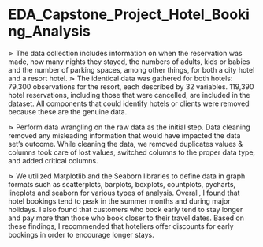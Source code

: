 # EDA_Capstone_Project_Hotel_Booking_Analysis

⋗ The data collection includes information on when the reservation was made, how many nights they stayed, the numbers of adults, kids or babies and the number of parking spaces, among other things, for both a city hotel and a resort hotel. 
⋗ The identical data was gathered for both hotels: 79,300 observations for the resort, each described by 32 variables. 119,390 hotel reservations, including those that were cancelled, are included in the dataset. All components that could identify hotels or clients were removed because these are the genuine data. 

⋗ Perform data wrangling on the raw data as the initial step. Data cleaning removed any misleading information that would have impacted the data set’s outcome. While cleaning the data, we removed duplicates values & columns took care of lost values, switched columns to the proper data type, and added critical columns.

⋗ We utilized Matplotlib and the Seaborn libraries to define data in graph formats such as scatterplots, barplots, boxplots, countplots, pycharts, lineplots and seaborn for various types of analysis. Overall, I found that hotel bookings tend to peak in the summer months and during major holidays. I also found that customers who book early tend to stay longer and pay more than those who book closer to their travel dates. Based on these findings, I recommended that hoteliers offer discounts for early bookings in order to encourage longer stays.
